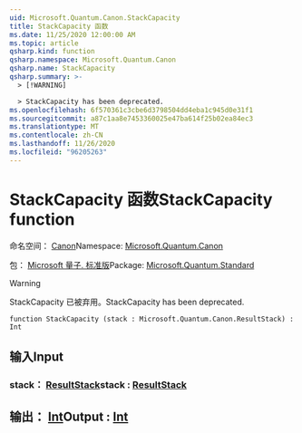 ```yaml
---
uid: Microsoft.Quantum.Canon.StackCapacity
title: StackCapacity 函数
ms.date: 11/25/2020 12:00:00 AM
ms.topic: article
qsharp.kind: function
qsharp.namespace: Microsoft.Quantum.Canon
qsharp.name: StackCapacity
qsharp.summary: >-
  > [!WARNING]

  > StackCapacity has been deprecated.
ms.openlocfilehash: 6f570361c3cbe6d3798504dd4eba1c945d0e31f1
ms.sourcegitcommit: a87c1aa8e7453360025e47ba614f25b02ea84ec3
ms.translationtype: MT
ms.contentlocale: zh-CN
ms.lasthandoff: 11/26/2020
ms.locfileid: "96205263"
---
```

# <a name="stackcapacity-function"></a><span data-ttu-id="41867-102">StackCapacity 函数</span><span class="sxs-lookup"><span data-stu-id="41867-102">StackCapacity function</span></span>

<span data-ttu-id="41867-103">命名空间： [Canon](xref:Microsoft.Quantum.Canon)</span><span class="sxs-lookup"><span data-stu-id="41867-103">Namespace: [Microsoft.Quantum.Canon](xref:Microsoft.Quantum.Canon)</span></span>

<span data-ttu-id="41867-104">包： [Microsoft 量子. 标准版](https://nuget.org/packages/Microsoft.Quantum.Standard)</span><span class="sxs-lookup"><span data-stu-id="41867-104">Package: [Microsoft.Quantum.Standard](https://nuget.org/packages/Microsoft.Quantum.Standard)</span></span>


> [!WARNING]
> <span data-ttu-id="41867-105">StackCapacity 已被弃用。</span><span class="sxs-lookup"><span data-stu-id="41867-105">StackCapacity has been deprecated.</span></span>



```qsharp
function StackCapacity (stack : Microsoft.Quantum.Canon.ResultStack) : Int
```


## <a name="input"></a><span data-ttu-id="41867-106">输入</span><span class="sxs-lookup"><span data-stu-id="41867-106">Input</span></span>

### <a name="stack--resultstack"></a><span data-ttu-id="41867-107">stack： [ResultStack](xref:Microsoft.Quantum.Canon.ResultStack)</span><span class="sxs-lookup"><span data-stu-id="41867-107">stack : [ResultStack](xref:Microsoft.Quantum.Canon.ResultStack)</span></span>





## <a name="output--int"></a><span data-ttu-id="41867-108">输出： [Int](xref:microsoft.quantum.lang-ref.int)</span><span class="sxs-lookup"><span data-stu-id="41867-108">Output : [Int](xref:microsoft.quantum.lang-ref.int)</span></span>

